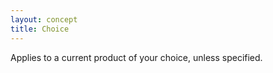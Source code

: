 ```yaml
---
layout: concept
title: Choice
---
```


Applies to a current product of your choice, unless specified.
